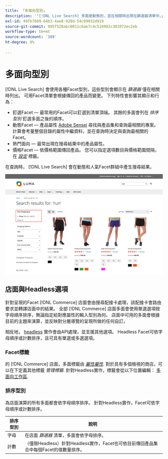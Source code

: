 ```yaml
---
title: 「多面向型別」
description: '"[!DNL Live Search] 多面是動態的，並在相關時出現在篩選器清單中。」'
exl-id: 49fb7609-64b3-4ae8-928d-54c99032d919
source-git-commit: 995f528abc0011c6ae7c4c524982c301072ec2eb
workflow-type: tm+mt
source-wordcount: '389'
ht-degree: 0%

---
```


# 多面向型別

[!DNL Live Search] 會使用各種Facet型別，這些型別會顯示在 *篩選器* 僅在相關時列出。 可用Facet清單會根據傳回的產品而變更。 下列特性會影響其顯示和行為：

* 釘選Facet — 最常用的Facet可以釘選到清單頂端。 其餘的多面會列在 *排序型別* 釘選多面之後的順序。
* 動態Facet — 產品屬性 [Adobe Sensei](https://www.adobe.com/sensei.html) 尋找與產品集和查詢最相關的專案。 計算會考量整個目錄的屬性中繼資料，並在查詢時決定與查詢最相關的Facet。
* 熱門面向 — 最常出現在搜尋結果中的產品屬性。
* 價格Facet — 依價格範圍傳回產品。 您可以指定選項數目與價格範圍間隔，在 [*設定*](settings.md) 標籤。

在查詢時， [!DNL Live Search] 會在動態和人氣Facet群組中產生搜尋結果。

![Facet — 價格](assets/storefront-search-results-run-price.png)

## 店面與Headless選項

針對呈現的Facet [!DNL Commerce] 店面會由搜尋配接卡處理，該配接卡會路由要求並轉譯店面中的結果。 全部 [!DNL Commerce] 店面多面會使用單選選項按字母順序排序，無論指定給對應屬性的輸入型別為何。 店面中可用的多面會根據目前的主題來演算，並反映對分層導覽的呈現所做的任何自訂。

相反地， [headless](https://developer.adobe.com/commerce/php/architecture/technical-vision/web-api/) 實作會由API處理，並支援其他選項。 Headless Facet可依字母順序或計數排序，且可具有單選或多選選項。

### Facet標籤

的 [!DNL Commerce] 店面，多面標籤由 [*屬性屬性*](https://experienceleague.adobe.com/docs/commerce-admin/catalog/product-attributes/create/attribute-product-create.html). 對於具有多個檢視的商店，可以在下定義其他標籤 *管理標籤*. 針對Headless實作，標籤會從以下位置編輯： [多面向工作區](faceting-workspace.md).

### 排序型別

為店面演算的所有多面都會依字母順序排序。 針對Headless實作，Facet可依字母順序或計數排序。

| 排序型別 | 說明 |
|--- |--- |
| 字母 | 在店面 *篩選器* 清單，多面會依字母排序。 |
| 計數 | （僅限Headless）針對Headless實作，Facet也可依目前傳回產品集合中每個Facet的值數量排序。 |
